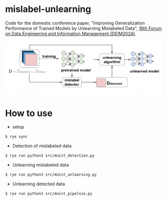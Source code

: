 # mislabel-unlearning
Code for the domestic conference paper, "Improving Generalization Performance of Trained Models by Unlearning Mislabeled Data", [16th Forum on Data Engineering and Information Management (DEIM2024)](https://confit.atlas.jp/guide/event/deim2024/top?lang=en).


![proposed method](./images/proposed.png)



# How to use
- setup
```
$ rye sync
```

- Detection of mislabeled data
```
$ rye run python3 src/mnist_detection.py
```

- Unlearning mislabeled data
```
$ rye run python3 src/mnist_unlearning.py
```

- Unlearning detected data
```
$ rye run python3 src/mnist_pipelnie.py
```
